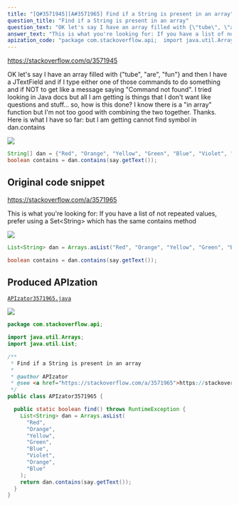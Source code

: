 ```yaml
---
title: "[Q#3571945][A#3571965] Find if a String is present in an array"
question_title: "Find if a String is present in an array"
question_text: "OK let's say I have an array filled with {\"tube\", \"are\", \"fun\"} and then I have a JTextField and if I type either one of those commands to do something and if NOT to get like a message saying \"Command not found\". I tried looking in Java docs but all I am getting is things that I don't want like questions and stuff... so, how is this done? I know there is a \"in array\" function but I'm not too good with combining the two together. Thanks. Here is what I have so far: but I am getting cannot find symbol in dan.contains"
answer_text: "This is what you're looking for: If you have a list of not repeated values, prefer using a Set<String> which has the same contains method"
apization_code: "package com.stackoverflow.api;  import java.util.Arrays; import java.util.List;  /**  * Find if a String is present in an array  *  * @author APIzator  * @see <a href=\"https://stackoverflow.com/a/3571965\">https://stackoverflow.com/a/3571965</a>  */ public class APIzator3571965 {    public static boolean find() throws RuntimeException {     List<String> dan = Arrays.asList(       \"Red\",       \"Orange\",       \"Yellow\",       \"Green\",       \"Blue\",       \"Violet\",       \"Orange\",       \"Blue\"     );     return dan.contains(say.getText());   } }"
---
```


https://stackoverflow.com/q/3571945

OK let&#x27;s say I have an array filled with {&quot;tube&quot;, &quot;are&quot;, &quot;fun&quot;} and then I have a JTextField and if I type either one of those commands to do something and if NOT to get like a message saying &quot;Command not found&quot;.
I tried looking in Java docs but all I am getting is things that I don&#x27;t want like questions and stuff... so, how is this done? I know there is a &quot;in array&quot; function but I&#x27;m not too good with combining the two together.
Thanks.
Here is what I have so far:
but I am getting cannot find symbol in dan.contains


<div class="code-logo"><img src="/stackoverflow.png" /></div>

```java
String[] dan = {"Red", "Orange", "Yellow", "Green", "Blue", "Violet", "Orange", "Blue"};
boolean contains = dan.contains(say.getText());
```


## Original code snippet

https://stackoverflow.com/a/3571965

This is what you&#x27;re looking for:
If you have a list of not repeated values, prefer using a Set&lt;String&gt; which has the same contains method

<div class="code-logo"><img src="/stackoverflow.png" /></div>

```java
List<String> dan = Arrays.asList("Red", "Orange", "Yellow", "Green", "Blue", "Violet", "Orange", "Blue");

boolean contains = dan.contains(say.getText());
```

## Produced APIzation

[`APIzator3571965.java`](https://github.com/pasqualesalza/apization-temp-data/raw/master/search/APIzator3571965.java)

<div class="code-logo"><img src="/apizator.png" /></div>

```java
package com.stackoverflow.api;

import java.util.Arrays;
import java.util.List;

/**
 * Find if a String is present in an array
 *
 * @author APIzator
 * @see <a href="https://stackoverflow.com/a/3571965">https://stackoverflow.com/a/3571965</a>
 */
public class APIzator3571965 {

  public static boolean find() throws RuntimeException {
    List<String> dan = Arrays.asList(
      "Red",
      "Orange",
      "Yellow",
      "Green",
      "Blue",
      "Violet",
      "Orange",
      "Blue"
    );
    return dan.contains(say.getText());
  }
}

```